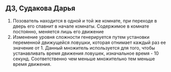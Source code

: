 ## ДЗ, Судакова Дарья
1. Позователь находится в одной и той же комнате, при переходе в дверь его спавнит в начале комнаты. Содержимое в комнате постоянно, меняется лишь его движение
2. Изменение уровня сложности генерируется путем установки переменной движущейся ловушки, которая отнимает каждый раз ее значение от 1. Данный множитель используется для того, чтобы устанавливать время движения ловушек, изначальное время - 10 секунд. Соответственно чем меньше множительно тем  меньше время движения.
